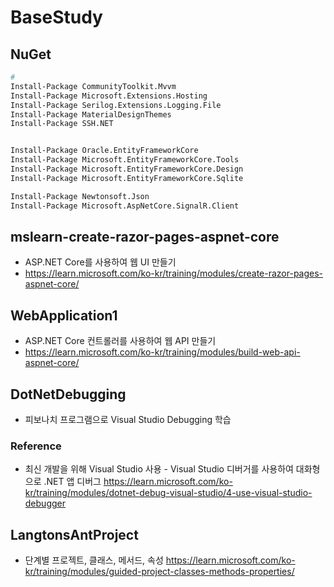 # BaseStudy

## NuGet
```bash
# 
Install-Package CommunityToolkit.Mvvm
Install-Package Microsoft.Extensions.Hosting
Install-Package Serilog.Extensions.Logging.File
Install-Package MaterialDesignThemes
Install-Package SSH.NET


Install-Package Oracle.EntityFrameworkCore
Install-Package Microsoft.EntityFrameworkCore.Tools
Install-Package Microsoft.EntityFrameworkCore.Design
Install-Package Microsoft.EntityFrameworkCore.Sqlite

Install-Package Newtonsoft.Json
Install-Package Microsoft.AspNetCore.SignalR.Client
```

## mslearn-create-razor-pages-aspnet-core
- ASP.NET Core를 사용하여 웹 UI 만들기
- https://learn.microsoft.com/ko-kr/training/modules/create-razor-pages-aspnet-core/

## WebApplication1
- ASP.NET Core 컨트롤러를 사용하여 웹 API 만들기
- https://learn.microsoft.com/ko-kr/training/modules/build-web-api-aspnet-core/



## DotNetDebugging
- 피보나치 프로그램으로 Visual Studio Debugging 학습

### Reference
- 최신 개발을 위해 Visual Studio 사용 -  Visual Studio 디버거를 사용하여 대화형으로 .NET 앱 디버그 
https://learn.microsoft.com/ko-kr/training/modules/dotnet-debug-visual-studio/4-use-visual-studio-debugger



## LangtonsAntProject
- 단계별 프로젝트, 클래스, 메서드, 속성
https://learn.microsoft.com/ko-kr/training/modules/guided-project-classes-methods-properties/



















